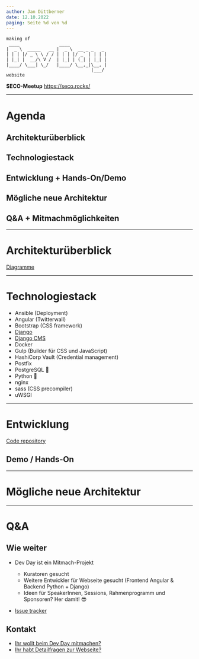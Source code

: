 ```yaml
---
author: Jan Dittberner
date: 12.10.2022
paging: Seite %d von %d
---
```


```
making of
 ____               ____              
|  _ \  _____   __ |  _ \  __ _ _   _ 
| | | |/ _ \ \ / / | | | |/ _` | | | |
| |_| |  __/\ V /  | |_| | (_| | |_| |
|____/ \___| \_/   |____/ \__,_|\__, |
                                |___/ 
website
```

**SECO-Meetup** https://seco.rocks/

---

# Agenda

## Architekturüberblick

## Technologiestack

## Entwicklung + Hands-On/Demo

## Mögliche neue Architektur

## Q&A + Mitmachmöglichkeiten

---

# Architekturüberblick

[Diagramme](https://github.com/jandd/devday_website/tree/architecture-diagrams/docs)

---

# Technologiestack

- Ansible (Deployment)
- Angular (Twitterwall)
- Bootstrap (CSS framework)
- [Django](https://www.djangoproject.com/)
- [Django CMS](https://www.django-cms.org/)
- Docker
- Gulp (Builder für CSS und JavaScript)
- HashiCorp Vault (Credential management)
- Postfix
- PostgreSQL 🐘
- Python 🐍
- nginx
- sass (CSS precompiler)
- uWSGI

---

# Entwicklung

[Code repository](https://github.com/devdaydresden/devday_website)

## Demo / Hands-On

---

# Mögliche neue Architektur

---

# Q&A

## Wie weiter

- Dev Day ist ein Mitmach-Projekt

  - Kuratoren gesucht
  - Weitere Entwickler für Webseite gesucht (Frontend Angular & Backend Python + Django)
  - Ideen für SpeakerInnen, Sessions, Rahmenprogramm und Sponsoren? Her damit! 😎

- [Issue tracker](https://github.com/devdaydresden/devday_website/issues)

## Kontakt

- [Ihr wollt beim Dev Day mitmachen?](mailto:info@devday.de)
- [Ihr habt Detailfragen zur Webseite?](mailto:jan.dittberner@t-systems.com)
